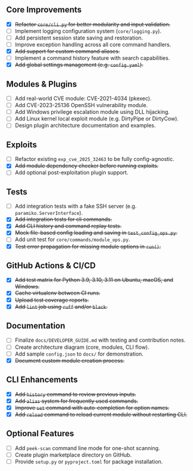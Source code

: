 ## Core Improvements

- [x] ~~Refactor `core/cli.py` for better modularity and input validation.~~
- [ ] Implement logging configuration system (`core/logging.py`).
- [ ] Add persistent session state saving and restoration.
- [ ] Improve exception handling across all core command handlers.
- [x] ~~Add support for custom command aliases.~~
- [ ] Implement a command history feature with search capabilities.
- [x] ~~Add global settings management (e.g. `config.yaml`).~~

## Modules & Plugins

- [ ] Add real-world CVE module: CVE-2021-4034 (pkexec).
- [ ] Add CVE-2023-25136 OpenSSH vulnerability module.
- [ ] Add Windows privilege escalation module using DLL hijacking.
- [ ] Add Linux kernel local exploit module (e.g. DirtyPipe or DirtyCow).
- [ ] Design plugin architecture documentation and examples.

## Exploits

- [ ] Refactor existing `exp_cve_2025_32463` to be fully config-agnostic.
- [x] ~~Add module dependency checker before running exploits.~~
- [ ] Add optional post-exploitation plugin support.

## Tests

- [ ] Add integration tests with a fake SSH server (e.g. `paramiko.ServerInterface`).
- [x] ~~Add integration tests for cli commands.~~
- [x] ~~Add CLI history and command replay tests.~~
- [x] ~~Mock file-based config loading and saving in `test_config_ops.py`.~~
- [ ] Add unit test for `core/commands/module_ops.py`.
- [x] ~~Test error propagation for missing module options in `run()`.~~

## GitHub Actions & CI/CD

- [x] ~~Add test matrix for Python 3.9, 3.10, 3.11 on Ubuntu, macOS, and Windows.~~
- [x] ~~Cache virtualenv between CI runs.~~
- [x] ~~Upload test coverage reports.~~
- [x] ~~Add `lint` job using `ruff` and/or `black`.~~

## Documentation

- [ ] Finalize `docs/DEVELOPER_GUIDE.md` with testing and contribution notes.
- [ ] Create architecture diagram (core, modules, CLI flow).
- [ ] Add sample `config.json` to `docs/` for demonstration.
- [x] ~~Document custom module creation process.~~

## CLI Enhancements

- [x] ~~Add `history` command to review previous inputs.~~
- [x] ~~Add `alias` system for frequently used commands.~~
- [x] ~~Improve `set` command with auto-completion for option names.~~
- [x] ~~Add `reload` command to reload current module without restarting CLI.~~

## Optional Features

- [ ] Add `peek-scan` command line mode for one-shot scanning.
- [ ] Create plugin marketplace directory on GitHub.
- [ ] Provide `setup.py` or `pyproject.toml` for package installation.
